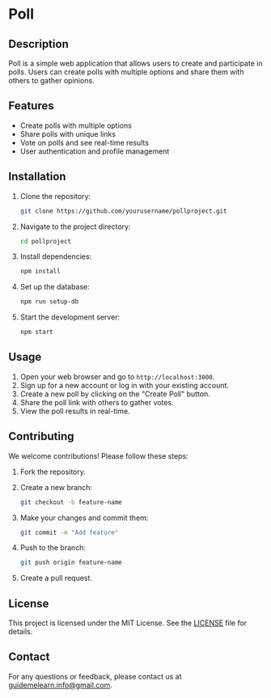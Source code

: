 # Poll

## Description

Poll is a simple web application that allows users to create and participate in polls. Users can create polls with multiple options and share them with others to gather opinions.

## Features

- Create polls with multiple options
- Share polls with unique links
- Vote on polls and see real-time results
- User authentication and profile management

## Installation

1. Clone the repository:

    ```bash
    git clone https://github.com/yourusername/pollproject.git
    ```

2. Navigate to the project directory:

    ```bash
    cd pollproject
    ```

3. Install dependencies:

    ```bash
    npm install
    ```

4. Set up the database:

    ```bash
    npm run setup-db
    ```

5. Start the development server:

    ```bash
    npm start
    ```

## Usage

1. Open your web browser and go to `http://localhost:3000`.
2. Sign up for a new account or log in with your existing account.
3. Create a new poll by clicking on the "Create Poll" button.
4. Share the poll link with others to gather votes.
5. View the poll results in real-time.

## Contributing

We welcome contributions! Please follow these steps:

1. Fork the repository.
2. Create a new branch:

    ```bash
    git checkout -b feature-name
    ```

3. Make your changes and commit them:

    ```bash
    git commit -m "Add feature"
    ```

4. Push to the branch:

    ```bash
    git push origin feature-name
    ```

5. Create a pull request.

## License

This project is licensed under the MIT License. See the [LICENSE](LICENSE) file for details.

## Contact

For any questions or feedback, please contact us at [guidemelearn.info@gmail.com](mailto:guidemelearn.info@gmail.com).
